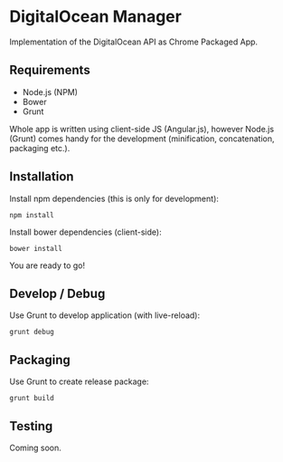 DigitalOcean Manager
=============

Implementation of the DigitalOcean API as Chrome Packaged App.

## Requirements  
- Node.js (NPM)
- Bower
- Grunt

Whole app is written using client-side JS (Angular.js), however Node.js (Grunt) comes handy for the development (minification, concatenation, packaging etc.).

## Installation
Install npm dependencies (this is only for development):
```
npm install
```

Install bower dependencies (client-side):
```
bower install
```
You are ready to go!

## Develop / Debug
Use Grunt to develop application (with live-reload):
```
grunt debug
```

## Packaging
Use Grunt to create release package:
```
grunt build
```

## Testing
Coming soon.
